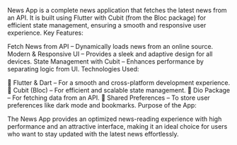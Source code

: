 News App is a complete news application that fetches the latest news from an API. It is built using Flutter with Cubit (from the Bloc package) for efficient state management, ensuring a smooth and responsive user experience.
Key Features:

 Fetch News from API – Dynamically loads news from an online source.
 Modern & Responsive UI – Provides a sleek and adaptive design for all devices.
 State Management with Cubit – Enhances performance by separating logic from UI.
Technologies Used:

🔹 Flutter & Dart – For a smooth and cross-platform development experience.
🔹 Cubit (Bloc) – For efficient and scalable state management.
🔹 Dio Package – For fetching data from an API.
🔹 Shared Preferences – To store user preferences like dark mode and bookmarks.
Purpose of the App:

The News App provides an optimized news-reading experience with high performance and an attractive interface, making it an ideal choice for users who want to stay updated with the latest news effortlessly.
 
 
